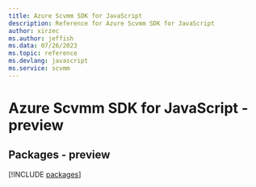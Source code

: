 ```yaml
---
title: Azure Scvmm SDK for JavaScript
description: Reference for Azure Scvmm SDK for JavaScript
author: xirzec
ms.author: jeffish
ms.data: 07/26/2023
ms.topic: reference
ms.devlang: javascript
ms.service: scvmm
---
```

# Azure Scvmm SDK for JavaScript - preview
## Packages - preview
[!INCLUDE [packages](scvmm-index.md)]